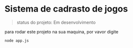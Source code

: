 <h1>Sistema de cadrasto de jogos</h1>

>status do projeto: Em desenvolvimento

para rodar este projeto na sua maquina, por vavor digite
```
node app.js
```

